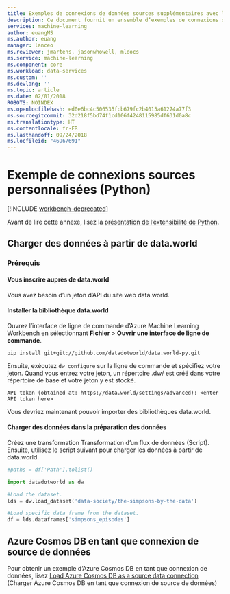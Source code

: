 ```yaml
---
title: Exemples de connexions de données sources supplémentaires avec la préparation des données Azure Machine Learning | Microsoft Docs
description: Ce document fournit un ensemble d’exemples de connexions de données sources possibles avec la préparation des données Azure Machine Learning.
services: machine-learning
author: euangMS
ms.author: euang
manager: lanceo
ms.reviewer: jmartens, jasonwhowell, mldocs
ms.service: machine-learning
ms.component: core
ms.workload: data-services
ms.custom: ''
ms.devlang: ''
ms.topic: article
ms.date: 02/01/2018
ROBOTS: NOINDEX
ms.openlocfilehash: ed0e6bc4c506535fcb679fc2b4015a61274a77f3
ms.sourcegitcommit: 32d218f5bd74f1cd106f4248115985df631d0a8c
ms.translationtype: HT
ms.contentlocale: fr-FR
ms.lasthandoff: 09/24/2018
ms.locfileid: "46967691"
---
```

# <a name="sample-of-custom-source-connections-python"></a>Exemple de connexions sources personnalisées (Python) 

[!INCLUDE [workbench-deprecated](../../../includes/aml-deprecating-preview-2017.md)] 


Avant de lire cette annexe, lisez la [présentation de l’extensibilité de Python](data-prep-python-extensibility-overview.md).

## <a name="load-data-from-dataworld"></a>Charger des données à partir de data.world

### <a name="prerequisites"></a>Prérequis

#### <a name="register-yourself-at-dataworld"></a>Vous inscrire auprès de data.world
Vous avez besoin d’un jeton d’API du site web data.world.

#### <a name="install-dataworld-library"></a>Installer la bibliothèque data.world

Ouvrez l’interface de ligne de commande d’Azure Machine Learning Workbench en sélectionnant **Fichier** > **Ouvrir une interface de ligne de commande**.

```console
pip install git+git://github.com/datadotworld/data.world-py.git
```

Ensuite, exécutez `dw configure` sur la ligne de commande et spécifiez votre jeton. Quand vous entrez votre jeton, un répertoire .dw/ est créé dans votre répertoire de base et votre jeton y est stocké.

```
API token (obtained at: https://data.world/settings/advanced): <enter API token here>
```
Vous devriez maintenant pouvoir importer des bibliothèques data.world.

#### <a name="load-data-into-data-preparation"></a>Charger des données dans la préparation des données

Créez une transformation Transformation d’un flux de données (Script). Ensuite, utilisez le script suivant pour charger les données à partir de data.world.

```python
#paths = df['Path'].tolist()

import datadotworld as dw

#Load the dataset.
lds = dw.load_dataset('data-society/the-simpsons-by-the-data')

#Load specific data frame from the dataset.
df = lds.dataframes['simpsons_episodes']

```
## <a name="azure-cosmos-db-as-a-data-source-connection"></a>Azure Cosmos DB en tant que connexion de source de données
Pour obtenir un exemple d’Azure Cosmos DB en tant que connexion de données, lisez [Load Azure Cosmos DB as a source data connection](data-prep-load-azure-cosmos-db.md) (Charger Azure Cosmos DB en tant que connexion de source de données)
